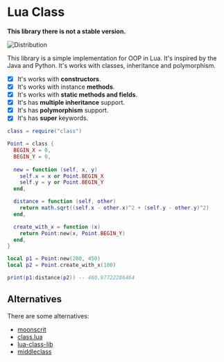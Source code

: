 # Lua Class

**This library there is not a stable version.**

![Distribution](https://github.com/Felyp-Henrique/class/actions/workflows/distribution.yml/badge.svg)

This library is a simple implementation for OOP in Lua. It's inspired by the Java and Python. It's works with classes, inheritance and polymorphism.

* [x] It's works with **constructors**.
* [x] It's works with instance **methods**.
* [x] It's works with **static methods and fields**.
* [x] It's has **multiple inheritance** support.
* [x] It's has **polymorphism** support.
* [x] It's has **super** keywords.

```lua
class = require("class")

Point = class {
  BEGIN_X = 0,
  BEGIN_Y = 0,
  
  new = function (self, x, y)
    self.x = x or Point.BEGIN_X
    self.y = y or Point.BEGIN_Y
  end,

  distance = function (self, other)
    return math.sqrt((self.x - other.x)^2 + (self.y - other.y)^2)
  end,

  create_with_x = function (x)
    return Point:new(x, Point.BEGIN_Y)
  end,
}

local p1 = Point:new(200, 450)
local p2 = Point.create_with_x(100)

print(p1:distance(p2)) -- 460.97722286464
```

## Alternatives

There are some alternatives:

* [moonscrit](https://moonscript.org/)
* [class.lua](https://github.com/jonstoler/class.lua)
* [lua-class-lib](https://github.com/coin8086/lua-class-lib)
* [middleclass](https://github.com/kikito/middleclass)
